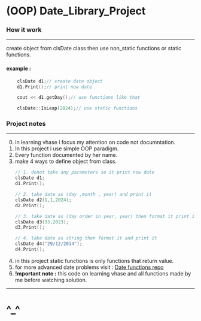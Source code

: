# (OOP) Date_Library_Project

### How it work
<hr>
create object from clsDate class then use non_static functions or static functions.

#### example :

```cpp
    clsDate d1;// create date object
    d1.Print();// print now date

    cout << d1.getDay();// use functions like that

    clsDate::IsLeap(2024);// use static functions

```

### Project notes
<hr>

0. in learning vhase i focus my attention on code not documntation.
1. In this project i use simple OOP paradigm.
2. Every function documented by her name.
3. make 4 ways to define object from class.
    ```cpp
    // 1. donot take any parameters so it print now date
    clsDate d1;
    d1.Print();

    // 2. take date as (day ,month , year) and print it
    clsDate d2(1,1,2024);
    d2.Print();

    // 3. take date as (day order in year, year) then format it print it
    clsDate d3(33,2023);
    d3.Print();

    // 4. take date as string then format it and print it
    clsDate d4("29/12/2014");
    d4.Print();
    ```
4. in this project static functions is only functions that return value.
5. for more advanced date problems visit : [Date functions repo](https://github.com/kemooalsayd/programmingAdvices_problemSolving_level_4)
6. <b>!mportant note :</b> this code on learning vhase and all functions made by me before watching solution.

<hr>


# <b>^_^</b>